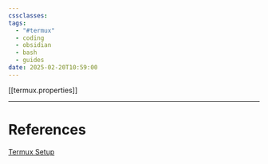 ```yaml
---
cssclasses: 
tags:
  - "#termux"
  - coding
  - obsidian
  - bash
  - guides
date: 2025-02-20T10:59:00
---
```

[[termux.properties]]

---
# References

[Termux Setup](https://forum.obsidian.md/t/guide-using-git-to-sync-your-obsidian-vault-on-android-devices/41887)